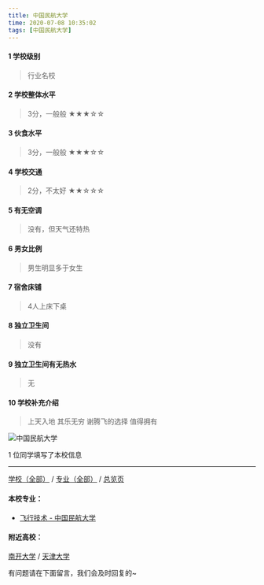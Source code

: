 ```yaml
---
title: 中国民航大学
time: 2020-07-08 10:35:02
tags: [中国民航大学]
---
```

#### 1 学校级别
> 行业名校


#### 2 学校整体水平
> 3分，一般般
★★★☆☆


#### 3 伙食水平
>  3分，一般般
★★★☆☆



#### 4 学校交通
> 2分，不太好
★★☆☆☆


#### 5 有无空调
> 没有，但天气还特热


#### 6 男女比例
> 男生明显多于女生


#### 7 宿舍床铺
> 4人上床下桌
 

#### 8 独立卫生间
> 没有


#### 9 独立卫生间有无热水
> 无


#### 10 学校补充介绍
> 上天入地 其乐无穷 谢腾飞的选择 值得拥有


![中国民航大学](http://upload-images.jianshu.io/upload_images/6510336-b5633b05a350f91f.jpg?imageMogr2/auto-orient/strip%7CimageView2/2/w/1240)

1 位同学填写了本校信息
***
[学校（全部）](https://univgo.github.io/2020/07/08/3efa6bcca419) / [专业（全部）](https://univgo.github.io/2020/07/08/2d4c6d3552c2) / [总览页](https://univgo.github.io/2020/07/08/445daeb4fa00)
#### 本校专业：
- [飞行技术 - 中国民航大学](https://univgo.github.io/2020/07/08/5134a93f5454)

#### 附近高校：
[南开大学](https://univgo.github.io/2020/07/08/47b28675e8ad) / [天津大学](https://univgo.github.io/2020/07/08/9817bff407b9)


有问题请在下面留言，我们会及时回复的~
